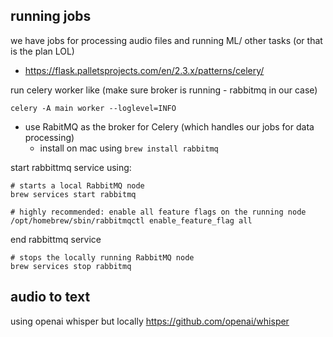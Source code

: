 
## running jobs

we have jobs for processing audio files and running ML/ other tasks (or that is the plan LOL)

- https://flask.palletsprojects.com/en/2.3.x/patterns/celery/


run celery worker like (make sure broker is running - rabbitmq in our case)
```
celery -A main worker --loglevel=INFO
```



- use RabitMQ as the broker for Celery (which handles our jobs for data processing)
    - install on mac using `brew install rabbitmq`  

start rabbittmq service using:
```
# starts a local RabbitMQ node
brew services start rabbitmq

# highly recommended: enable all feature flags on the running node
/opt/homebrew/sbin/rabbitmqctl enable_feature_flag all
```

end rabbittmq service 
```
# stops the locally running RabbitMQ node
brew services stop rabbitmq
```

## audio to text
using openai whisper but locally
https://github.com/openai/whisper
